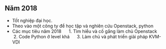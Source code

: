 ## Năm 2018
- Tốt nghiệp đại học.
- Theo vào một công ty để học tập và nghiên cứu Openstack, python
- Các mục tiêu năm 2018
      1. Tìm hiểu và cố gắng làm chủ Openstack
      2. Code Python ở level khá
      3. Làm chủ và phát triển giải pháp KVM-VDI
